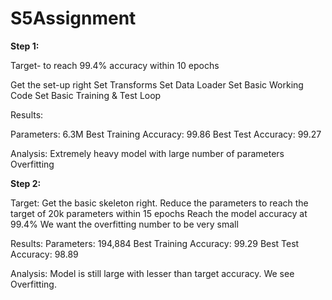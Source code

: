 # S5Assignment
**Step 1:**

Target- to reach 99.4% accuracy within 10 epochs

Get the set-up right
Set Transforms
Set Data Loader
Set Basic Working Code
Set Basic Training & Test Loop

Results:

Parameters: 6.3M
Best Training Accuracy: 99.86
Best Test Accuracy: 99.27

Analysis: 
Extremely heavy model with large number of parameters
Overfitting


**Step 2:**

Target: 
Get the basic skeleton right. 
Reduce the parameters to reach the target of 20k parameters within 15 epochs
Reach the model accuracy at 99.4%
We want the overfitting number to be very small

Results:
Parameters: 194,884
Best Training Accuracy: 99.29
Best Test Accuracy: 98.89

Analysis: 
Model is still large with lesser than target accuracy. 
We see Overfitting. 
